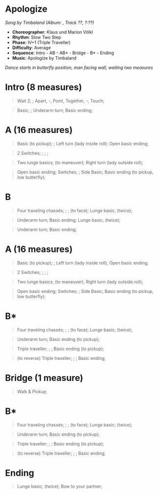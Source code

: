 # Apologize
*Song by Timbaland (Album: , Track ??, ?:??)*

* **Choreographer**: Klaus und Marion Völkl
* **Rhythm**: Slow Two Step
* **Phase**: IV+1 (Triple Traveller)
* **Difficulty**: Average
* **Sequence**: Intro - AB - AB* - Bridge - B* - Ending
* **Music**: Apologize by Timbaland

*Dance starts in butterfly position, man facing wall, waiting two measures*

# Intro (8 measures)

> Wait 2; ; Apart, -, Point, Together, -, Touch;

> Basic; ; Underarm turn; Basic ending;

# A (16 measures)

> Basic (to pickup); ; Left turn (lady inside roll); Open basic ending;

> 2 Switches; ; ; ;

> Two lunge basics; (to maneuver); Right turn (lady outside roll);

> Open basic ending; Switches; ; Side Basic; Basic ending (to pickup, low butterfly);

# B

> Four traveling chassés; ; ; (to face); Lunge basic; (twice);

> Underarm turn; Basic ending; Lunge basic; (twice);

> Underarm turn; Basic ending;

# A (16 measures)

> Basic (to pickup); ; Left turn (lady inside roll); Open basic ending;

> 2 Switches; ; ; ;

> Two lunge basics; (to maneuver); Right turn (lady outside roll);

> Open basic ending; Switches; ; Side Basic; Basic ending (to pickup, low butterfly);

# B*

> Four traveling chassés; ; ; (to face); Lunge basic; (twice);

> Underarm turn; Basic ending (to pickup);

> Triple traveller; ; ; Basic ending (to pickup);

> (to reverse) Triple traveller; ; ; Basic ending;

# Bridge (1 measure)

> Walk & Pickup;

# B*

> Four traveling chassés; ; ; (to face); Lunge basic; (twice);

> Underarm turn; Basic ending (to pickup);

> Triple traveller; ; ; Basic ending (to pickup);

> (to reverse) Triple traveller; ; ; Basic ending;

# Ending

> Lunge basic; (twice); Bow to your partner;

<meta name="x:audio-file" content="t/Timbaland/Timbaland pres One Republic - Apologize.mp3">
